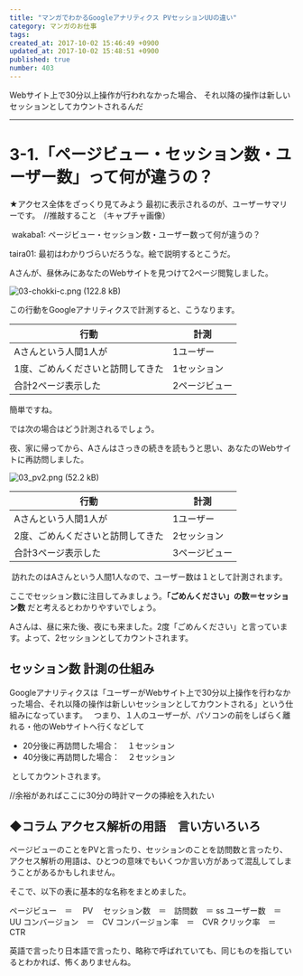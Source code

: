 ```yaml
---
title: "マンガでわかるGoogleアナリティクス PVセッションUUの違い"
category: マンガのお仕事
tags: 
created_at: 2017-10-02 15:46:49 +0900
updated_at: 2017-10-02 15:48:51 +0900
published: true
number: 403
---
```


Webサイト上で30分以上操作が行われなかった場合、
それ以降の操作は新しいセッションとしてカウントされるんだ

---


# 3-1.「ページビュー・セッション数・ユーザー数」って何が違うの？

★アクセス全体をざっくり見てみよう
最初に表示されるのが、ユーザーサマリーです。　//推敲すること
（キャプチャ画像）

 wakaba1: ページビュー・セッション数・ユーザー数って何が違うの？

taira01:
最初はわかりづらいだろうな。絵で説明するとこうだ。


Aさんが、昼休みにあなたのWebサイトを見つけて2ページ閲覧しました。

<img alt="03-chokki-c.png (122.8 kB)" src="https://img.esa.io/uploads/production/attachments/3412/2017/10/02/7092/0992e02b-c44e-497a-81d1-995a71b73466.png">


この行動をGoogleアナリティクスで計測すると、こうなります。

| 行動 | 計測 |
| -- | -- |
| Aさんという人間1人が | 1ユーザー |
| 1度、ごめんくださいと訪問してきた | 1セッション |
| 合計2ページ表示した | 2ページビュー |

簡単ですね。


では次の場合はどう計測されるでしょう。

夜、家に帰ってから、Aさんはさっきの続きを読もうと思い、あなたのWebサイトに再訪問しました。

![03_pv2.png (52.2 kB)](https://img.esa.io/uploads/production/attachments/3412/2017/10/02/7092/618125aa-e668-4661-bf35-2baa5c80d39f.png)

| 行動 | 計測 |
| -- | -- |
| Aさんという人間1人が | 1ユーザー |
| 2度、ごめんくださいと訪問してきた | 2セッション |
| 合計3ページ表示した | 3ページビュー |

 訪れたのはAさんという人間1人なので、ユーザー数は１として計測されます。

ここでセッション数に注目してみましょう。**「ごめんください」の数＝セッション数** だと考えるとわかりやすいでしょう。

Aさんは、昼に来た後、夜にも来ました。2度「ごめんください」と言っています。よって、2セッションとしてカウントされます。

## セッション数 計測の仕組み
Googleアナリティクスは「ユーザーがWebサイト上で30分以上操作を行わなかった場合、それ以降の操作は新しいセッションとしてカウントされる」という仕組みになっています。
  つまり、１人のユーザーが、パソコンの前をしばらく離れる・他のWebサイトへ行くなどして 

- 20分後に再訪問した場合：　１セッション
- 40分後に再訪問した場合：　２セッション

 としてカウントされます。

//余裕があればここに30分の時計マークの挿絵を入れたい


## ◆コラム アクセス解析の用語　言い方いろいろ
ページビューのことをPVと言ったり、セッションのことを訪問数と言ったり、アクセス解析の用語は、ひとつの意味でもいくつか言い方があって混乱してしまうことがあるかもしれません。

そこで、以下の表に基本的な名称をまとめました。

ページビュー　＝　 PV　
セッション数　＝　訪問数　＝ ss
ユーザー数　＝　UU
コンバージョン　＝　CV
コンバージョン率　＝　CVR
クリック率　＝ CTR

英語で言ったり日本語で言ったり、略称で呼ばれていても、同じものを指しているとわかれば、怖くありませんね。


